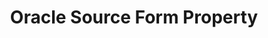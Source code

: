 ---
# -------------------------- #
#        CONTENT TYPE        #
# -------------------------- #

product-type: "connect"
content-type: "api-form"
form-type: "source"
key: "source-form-properties-oracle-object"


# -------------------------- #
#        OBJECT INFO         #
# -------------------------- #

title: "Oracle Source Form Property"
api-type: "platform.oracle"
display-name: "Oracle"

source-type: "database"
docs-name: "oracle"
db-type: "oracle"

description: ""


# -------------------------- #
#      OBJECT ATTRIBUTES     #
# -------------------------- #

## See these fields in _data/connect/common/database-sources.yml > all-databases

uses-common-fields: true
uses-feature-fields: true
uses-start-date: false

object-attributes:
  - name: "default_replication_method"
    type: "string"
    required: true
    description: |
      The replication method to be used as the default method for tables set to replicate. Accepted values are:

      - `FULL_TABLE` - [Full Table Replication]({{ link.replication.full-table | prepend: site.baseurl }}) will be the default
      - `LOG_BASED` - [Log-based Incremental Replication]({{ link.replication.log-based-incremental | prepend: site.baseurl }}) will be the default. Stitch uses [{{ form-property.display-name }}'s LogMiner package]({{ site.data.taps.links[form-property.docs-name]logminer }}){:target="new"} to perform incremental replication.

         **Note**: This replication method requires additional configuration. Refer to the [{{ form-property.display-name }} documentation]({{ doc-link }}) for more info.
    value: "LOG_BASED"

  - name: "filter_schemas"
    type: "string"
    required: false
    description: "**This is an internal field and is for Stitch use only.**"
    value: ""

  - name: "sid"
    type: "string"
    required: true
    description: "The database's {{ form-property.display-name }} System ID (SID). A SID is used to uniquely identify a specific database in {{ form-property.display-name }}."
    value: "<ORACLE_SID>"
---